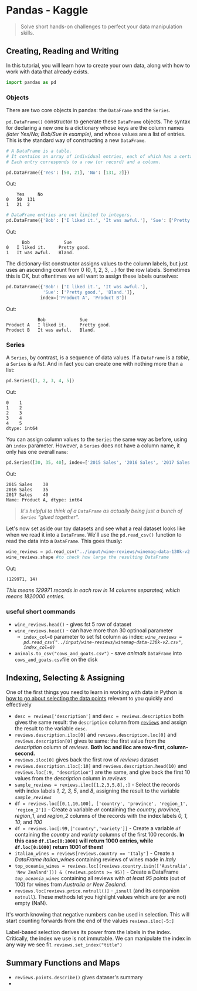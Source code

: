 # Pandas - Kaggle
> Solve short hands-on challenges to perfect your data manipulation skills.

## Creating, Reading and Writing
In this tutorial, you will learn how to create your own data, along with how to work with data that already exists.

```Python
import pandas as pd
```
### Objects
There are two core objects in pandas: the `DataFrame` and the `Series`.

`pd.DataFrame()` constructor to generate these `DataFrame` objects. The syntax for declaring a new one is a dictionary whose keys are the column names *(later Yes/No; Bob/Sue in example)*, and whose values are a list of entries. This is the standard way of constructing a new `DataFrame`.

```Python
# A DataFrame is a table. 
# It contains an array of individual entries, each of which has a certain value. 
# Each entry corresponds to a row (or record) and a column.

pd.DataFrame({'Yes': [50, 21], 'No': [131, 2]})
```
Out:
```
  	Yes 	No
0 	50 	131
1 	21 	2
```

```Python
# DataFrame entries are not limited to integers. 
pd.DataFrame({'Bob': ['I liked it.', 'It was awful.'], 'Sue': ['Pretty good.', 'Bland.']})
```
Out:
```
      Bob 	          Sue
0 	I liked it. 	Pretty good.
1 	It was awful. 	Bland.
```

The dictionary-list constructor assigns values to the column labels, but just uses an ascending count from 0 (0, 1, 2, 3, ...) for the row labels. Sometimes this is OK, but oftentimes we will want to assign these labels ourselves:
```Python
pd.DataFrame({'Bob': ['I liked it.', 'It was awful.'], 
              'Sue': ['Pretty good.', 'Bland.']},
             index=['Product A', 'Product B'])
```

Out:
```
          	Bob 	        Sue
Product A 	I liked it. 	Pretty good.
Product B 	It was awful. 	Bland.
```
### Series
A `Series`, by contrast, is a sequence of data values. If a `DataFrame` is a *table*, a `Series` is a *list*. And in fact you can create one with nothing more than a list:
```Python
pd.Series([1, 2, 3, 4, 5])
```
Out:
```
0    1
1    2
2    3
3    4
4    5
dtype: int64
```

You can assign column values to the `Series` the same way as before, using an `index` parameter. However, a `Series` does not have a column name, it only has one overall `name`:

```Python
pd.Series([30, 35, 40], index=['2015 Sales', '2016 Sales', '2017 Sales'], name='Product A')
```
Out:
```
2015 Sales    30
2016 Sales    35
2017 Sales    40
Name: Product A, dtype: int64
```

> *It's helpful to think of a `DataFrame` as actually being just a bunch of `Series` "glued together".*

Let's now set aside our toy datasets and see what a real dataset looks like when we read it into a `DataFrame`. We'll use the `pd.read_csv()` function to read the data into a `DataFrame`. This goes thusly:

```Python
wine_reviews = pd.read_csv("../input/wine-reviews/winemag-data-130k-v2.csv")
wine_reviews.shape #to check how large the resulting DataFrame
```
Out:
```
(129971, 14)
```
*This means 129971 records in each row in 14 columns separated, which means 1820000 entries.*

### useful short commands
- `wine_reviews.head()` - gives fst 5 row of dataset
- `wine_reviews.head()` - can have more than 30 optinoal parameter
   - `index_col=0` parameter to set fst column as index: *`wine_reviews = pd.read_csv("../input/wine-reviews/winemag-data-130k-v2.csv", index_col=0)`*
- `animals.to_csv("cows_and_goats.csv")` - save *animals* `DataFrame` into `cows_and_goats.csv`file on the disk

## Indexing, Selecting & Assigning
One of the first things you need to learn in working with data in Python is [how to go about selecting the data points](https://www.kaggle.com/residentmario/indexing-selecting-assigning) relevant to you quickly and effectively

- `desc = reviews['description']` and `desc = reviews.description` both gives the same result: the `description` column from [`reviews`](https://www.kaggle.com/zynicide/wine-reviews) and assign the result to the variable `desc`.
- `reviews.description.iloc[0]` and `reviews.description.loc[0]` and `reviews.description[0]` gives te same: the first value from the *description* column of *reviews*. **Both loc and iloc are row-first, column-second.**
- `reviews.iloc[0]` gives back the first row of *reviews* dataset
- `reviews.description.iloc[:10]` and `reviews.description.head(10)` and `reviews.loc[:9, "description"]` are the same, and give back the first 10 values from the *description* column in *reviews*
- `sample_reviews = reviews.iloc[[1,2,3,5,8],:]` - Select the records with index labels *1, 2, 3, 5*, and *8*, assigning the result to the variable *`sample_reviews`*
- `df = reviews.loc[[0,1,10,100], ['country', 'province', 'region_1', 'region_2']]` - Create a variable *`df`* containing the *country, province, region_1*, and *region_2* columns of the records with the index labels *0, 1, 10*, and *100*
- `df = reviews.loc[:99,['country','variety']]` - Create a variable *`df`* containing the *country* and *variety* columns of the first 100 records. **In this case `df.iloc[0:1000]` will return 1000 entries, while `df.loc[0:1000]` return 1001 of them!** 
- `italian_wines = reviews[reviews.country == 'Italy']` - Create a *DataFrame* *italian_wines* containing reviews of wines made in *Italy*
- `top_oceania_wines = reviews.loc[(reviews.country.isin(['Australia', 'New Zealand'])) & (reviews.points >= 95)]` - Create a DataFrame *`top_oceania_wines`* containing all reviews with *at least 95 points* (out of 100) for wines from *Australia or New Zealand*.
- `reviews.loc[reviews.price.notnull()]` -  ˛`isnull` (and its companion `notnull`). These methods let you highlight values which are (or are not) empty (NaN). 

It's worth knowing that negative numbers can be used in selection. This will start counting forwards from the end of the values `reviews.iloc[-5:]`

Label-based selection derives its power from the labels in the index. Critically, the index we use is not immutable. We can manipulate the index in any way we see fit. `reviews.set_index("title")` 

## Summary Functions and Maps
- `reviews.points.describe()` gives dataser's summary
- 

```Python

```



